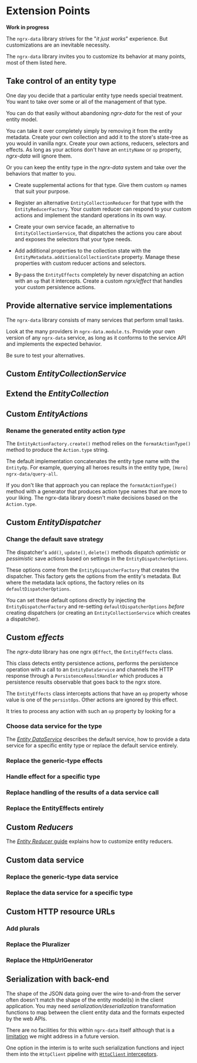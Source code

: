 # Extension Points

**Work in progress**

The `ngrx-data` library strives for the "_it just works_" experience.
But customizations are an inevitable necessity.

The `ngrx-data` library invites you to customize its behavior at many points,
most of them listed here.

## Take control of an entity type

One day you decide that a particular entity type needs special treatment.
You want to take over some or all of the management of that type.

You can do that easily without abandoning _ngrx-data_ for the rest of your entity model.

You can take it over completely simply by removing it from the entity metadata.
Create your own collection and add it to the store's state-tree as you would in vanilla ngrx. Create your own actions, reducers, selectors and effects.
As long as your actions don't have an `entityName` or `op` property,
_ngrx-data_ will ignore them.

Or you can keep the entity type in the _ngrx-data_ system and take over the behaviors that matter to you.

* Create supplemental actions for that type. Give them custom `op` names that suit your purpose.

* Register an alternative `EntityCollectionReducer` for that type with the `EntityReducerFactory`. Your custom reducer can respond to your custom actions and implement the standard operations in its own way.

* Create your own service facade, an alternative to `EntityCollectionService`, that dispatches the actions you care about
  and exposes the selectors that your type needs.

* Add additional properties to the collection state with the `EntityMetadata.additionalCollectionState` property. Manage these properties with custom reducer actions and selectors.

* By-pass the `EntityEffects` completely by never dispatching an action with an `op` that it intercepts.
  Create a custom _ngrx/effect_ that handles your custom persistence actions.

## Provide alternative service implementations

The `ngrx-data` library consists of many services that perform small tasks.

Look at the many providers in `ngrx-data.module.ts`.
Provide your own version of any `ngrx-data` service, as long as it conforms to the service API and implements the expected behavior.

Be sure to test your alternatives.

## Custom _EntityCollectionService_

## Extend the _EntityCollection_

## Custom _EntityActions_

### Rename the generated entity action _type_

The `EntityActionFactory.create()` method relies on the `formatActionType()` method to
produce the `Action.type` string.

The default implementation concatenates the entity type name with the `EntityOp`.
For example, querying all heroes results in the entity type, `[Hero] ngrx-data/query-all`.

If you don't like that approach you can replace the `formatActionType()` method with a generator that produces action type names that are more to your liking.
The ngrx-data library doesn't make decisions based on the `Action.type`.

## Custom _EntityDispatcher_

### Change the default save strategy

The dispatcher's `add()`, `update()`, `delete()` methods dispatch
_optimistic_ or _pessimistic_ save actions based on settings in the `EntityDispatcherOptions`.

These options come from the `EntityDispatcherFactory` that creates the dispatcher.
This factory gets the options from the entity's metadata.
But where the metadata lack options, the factory relies on its `defaultDispatcherOptions`.

You can set these default options directly by injecting the `EntityDispatcherFactory`
and re-setting `defaultDispatcherOptions` _before_ creating dispatchers
(or creating an `EntityCollectionService` which creates a dispatcher).

## Custom _effects_

The _ngrx-data_ library has one ngrx `@Effect`, the `EntityEffects` class.

This class detects entity persistence actions, performs the persistence operation with a
call to an `EntityDataService` and channels the HTTP response through a
`PersistenceResultHandler` which produces a persistence results observable that
goes back to the ngrx store.

The `EntityEffects` class intercepts actions that have an `op` property whose
value is one of the `persistOps`. Other actions are ignored by this effect.

It tries to process any action with such an `op` property by looking for a

### Choose data service for the type

The [_Entity DataService_](guide/entity-dataservice.md) describes the
default service, how to provide a data service for a specific entity type
or replace the default service entirely.

### Replace the generic-type effects

### Handle effect for a specific type

### Replace handling of the results of a data service call

### Replace the EntityEffects entirely

## Custom _Reducers_

The [_Entity Reducer_ guide](guide/entity-reducer.md#customizing) explains how to
customize entity reducers.

## Custom data service

### Replace the generic-type data service

### Replace the data service for a specific type

## Custom HTTP resource URLs

### Add plurals

### Replace the Pluralizer

### Replace the HttpUrlGenerator

## Serialization with back-end

The shape of the JSON data going over the wire to-and-from the server often
doesn't match the shape of the entity model(s) in the client application.
You may need _serialization/deserialization_ transformation functions
to map between the client entity data and the formats expected by the web APIs.

There are no facilities for this within `ngrx-data` itself although
that is a [limitation](guide/limitations.md#serialization) we might address in a future version.

One option in the interim is to write such serialization functions and
inject them into the `HttpClient` pipeline with [`HttpClient` interceptors](https://angular.io/guide/http#intercepting-requests-and-responses).
